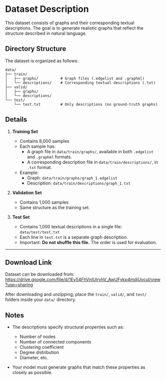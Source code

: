 # Dataset Description

This dataset consists of graphs and their corresponding textual descriptions. The goal is to generate realistic graphs that reflect the structure described in natural language.


## Directory Structure

The dataset is organized as follows:
```
data/
├── train/
│   ├── graphs/          # Graph files (.edgelist and .graphml)
│   └── descriptions/    # Corresponding textual descriptions (.txt)
├── valid/
│   ├── graphs/
│   └── descriptions/
└── test/
    └── test.txt         # Only descriptions (no ground-truth graphs)
```
## Details

1. **Training Set**
   - Contains 8,000 samples
   - Each sample has:
     - A graph file in `data/train/graphs/`, available in both `.edgelist` and `.graphml` formats.
     - A corresponding description file in `data/train/descriptions/`, in `.txt` format.
   - Example:
     - Graph: `data/train/graphs/graph_1.edgelist`
     - Description: `data/train/descriptions/graph_1.txt`

2. **Validation Set**
   - Contains 1,000 samples
   - Same structure as the training set.

3. **Test Set**
   - Contains 1,000 textual descriptions in a single file: `data/test/test.txt`
   - Each line in `test.txt` is a separate graph description.
   - Important: **Do not shuffle this file.** The order is used for evaluation.

---

## Download Link

Dataset can be downloaded from:  
https://drive.google.com/file/d/1Ey54FhVnIUlryhV_AwUFykp4mdjUvcul/view?usp=sharing

After downloading and unzipping, place the `train/`, `valid/`, and `test/` folders inside your `data/` directory.


## Notes

- The descriptions specify structural properties such as:
  - Number of nodes
  - Number of connected components
  - Clustering coefficient
  - Degree distribution
  - Diameter, etc.

- Your model must generate graphs that match these properties as closely as possible.

